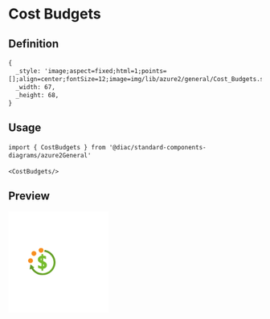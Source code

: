 # Cost Budgets

## Definition

```
{
  _style: 'image;aspect=fixed;html=1;points=[];align=center;fontSize=12;image=img/lib/azure2/general/Cost_Budgets.svg;strokeColor=none;',
  _width: 67,
  _height: 68,
}
```

## Usage

```
import { CostBudgets } from '@diac/standard-components-diagrams/azure2General'

<CostBudgets/>
```

## Preview

<img src="./cost-budgets.png" width="200"/>
